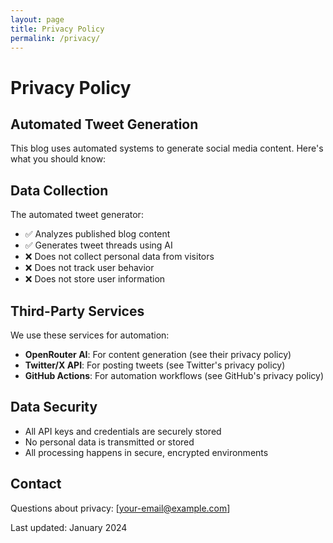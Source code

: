 ```yaml
---
layout: page
title: Privacy Policy
permalink: /privacy/
---
```


# Privacy Policy

## Automated Tweet Generation

This blog uses automated systems to generate social media content. Here's what you should know:

## Data Collection

The automated tweet generator:
- ✅ Analyzes published blog content
- ✅ Generates tweet threads using AI
- ❌ Does not collect personal data from visitors
- ❌ Does not track user behavior
- ❌ Does not store user information

## Third-Party Services

We use these services for automation:
- **OpenRouter AI**: For content generation (see their privacy policy)
- **Twitter/X API**: For posting tweets (see Twitter's privacy policy)
- **GitHub Actions**: For automation workflows (see GitHub's privacy policy)

## Data Security

- All API keys and credentials are securely stored
- No personal data is transmitted or stored
- All processing happens in secure, encrypted environments

## Contact

Questions about privacy: [your-email@example.com]

Last updated: January 2024